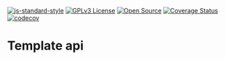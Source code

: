 [![js-standard-style](https://img.shields.io/badge/code%20style-standard-brightgreen.svg)](http://standardjs.com)
[![GPLv3 License](https://img.shields.io/badge/License-GPL%20v3-yellow.svg)](https://opensource.org/licenses/)
[![Open Source](https://badges.frapsoft.com/os/v1/open-source.svg?v=103)](https://opensource.org/)
[![Coverage Status](https://coveralls.io/repos/github/antoniomrrds/advanced_node_clean/badge.svg?branch=master)](https://coveralls.io/github/antoniomrrds/advanced_node_clean?branch=master)
[![codecov](https://codecov.io/gh/antoniomrrds/advanced_node_clean/graph/badge.svg?token=CKZL23TVCT)](https://codecov.io/gh/antoniomrrds/advanced_node_clean)
# **Template api**
